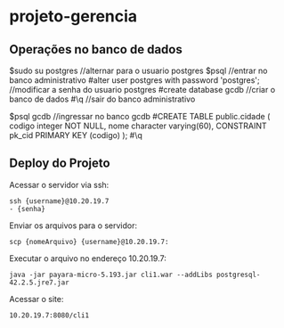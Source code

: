 # projeto-gerencia

## Operações no banco de dados

$sudo su postgres 				//alternar para o usuario postgres
$psql						//entrar no banco administrativo
#alter user postgres with password 'postgres';	//modificar a senha do usuario postgres
#create database gcdb				//criar o banco de dados
#\q						//sair do banco administrativo

$psql gcdb			//ingressar no banco gcdb
#CREATE TABLE public.cidade
(
  codigo integer NOT NULL,
  nome character varying(60),
  CONSTRAINT pk_cid PRIMARY KEY (codigo)
);
#\q

## Deploy do Projeto

Acessar o servidor via ssh:

    ssh {username}@10.20.19.7
    - {senha}

Enviar os arquivos para o servidor:

    scp {nomeArquivo} {username}@10.20.19.7:

Executar o arquivo no endereço 10.20.19.7:

    java -jar payara-micro-5.193.jar cli1.war --addLibs postgresql-42.2.5.jre7.jar

Acessar o site:

    10.20.19.7:8080/cli1